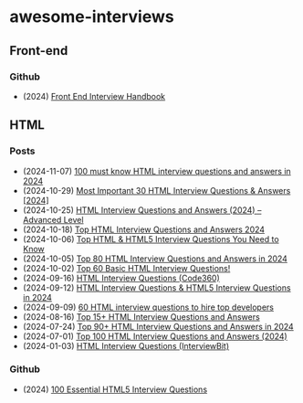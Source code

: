 # awesome-interviews

## Front-end

### Github

- (2024) [Front End Interview Handbook](https://github.com/yangshun/front-end-interview-handbook)

## HTML

### Posts

- (2024-11-07) [100 must know HTML interview questions and answers in 2024](https://www.turing.com/interview-questions/html)
- (2024-10-29) [Most Important 30 HTML Interview Questions & Answers [2024]](https://www.upgrad.com/blog/html-interview-questions-answers/)
- (2024-10-25) [HTML Interview Questions and Answers (2024) – Advanced Level](https://www.geeksforgeeks.org/html-interview-questions-answers-set-3/)
- (2024-10-18) [Top HTML Interview Questions and Answers 2024](https://www.geeksforgeeks.org/html-interview-questions-answers-set-1/)
- (2024-10-06) [Top HTML & HTML5 Interview Questions You Need to Know](https://www.simplilearn.com/html-interview-questions-and-answers-article)
- (2024-10-05) [Top 80 HTML Interview Questions and Answers in 2024](https://www.edureka.co/blog/interview-questions/top-50-html-interview-questions-and-answers/)
- (2024-10-02) [Top 60 Basic HTML Interview Questions!](https://www.guvi.in/blog/top-basic-html-interview-questions/)
- (2024-09-16) [HTML Interview Questions (Code360)](https://www.naukri.com/code360/library/html-interview-questions)
- (2024-09-12) [HTML Interview Questions & HTML5 Interview Questions in 2024](https://www.mygreatlearning.com/blog/html-interview-questions/)
- (2024-09-09) [60 HTML interview questions to hire top developers](https://www.adaface.com/blog/html-interview-questions/)
- (2024-08-16) [Top 15+ HTML Interview Questions and Answers](https://in.indeed.com/career-advice/interviewing/html-interview-questions)
- (2024-07-24) [Top 90+ HTML Interview Questions and Answers in 2024](https://www.lambdatest.com/learning-hub/html-interview-questions)
- (2024-07-01) [Top 100 HTML Interview Questions and Answers (2024)](https://www.almabetter.com/bytes/articles/html-interview-questions)
- (2024-01-03) [HTML Interview Questions (InterviewBit)](https://www.interviewbit.com/html-interview-questions/)

### Github

- (2024) [100 Essential HTML5 Interview Questions](https://github.com/Devinterview-io/html5-interview-questions)
